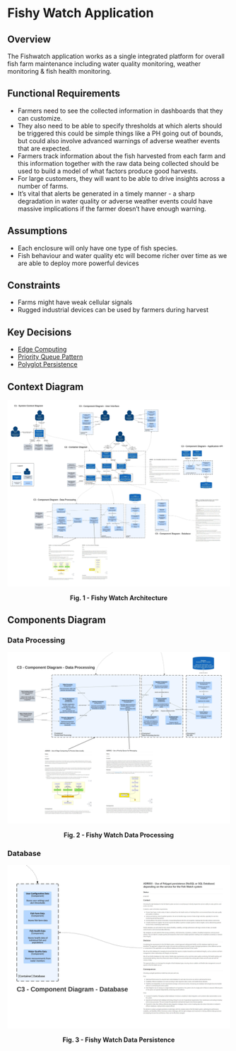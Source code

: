 # Fishy Watch Application 
## Overview
The Fishwatch application works as a single integrated platform for overall fish farm maintenance including water quality monitoring, weather monitoring & fish health monitoring.
## Functional Requirements
- Farmers need to see the collected information in dashboards that they can customize.
- They also need to be able to specify thresholds at which alerts should be triggered this could be simple things like a PH going out of bounds, but could also involve
advanced warnings of adverse weather events that are expected.
- Farmers track information about the fish harvested from each farm and this information together with the raw data being collected should be used to build a model of what factors produce good harvests.
- For large customers, they will want to be able to drive insights across a number of farms.
- It’s vital that alerts be generated in a timely manner - a sharp degradation in water quality or adverse weather events could have massive implications if the farmer doesn’t have enough warning.

## Assumptions
- Each enclosure will only have one type of fish species.
- Fish behaviour and water quality etc will become richer over time as we are able to deploy more powerful devices

## Constraints
- Farms might have weak cellular signals
- Rugged industrial devices can be used by farmers during harvest

## Key Decisions
- [Edge Computing](ADR/001_ADR_Edge_Computing.md)
- [Priority Queue Pattern](ADR/002_ADR_Priority_Queue.md)
- [Polyglot Persistence](ADR/003_ADR_Database.md)

## Context Diagram

![The Fresh Food People's Fishy Watch architecture](Diagrams/FishyWatch-C4-final.jpeg "Fig. 1 - Fishy Watch Architecture")
**<p style="text-align: center;">Fig. 1 - Fishy Watch Architecture</p>**

## Components Diagram

### Data Processing

![Fishy Watch data processing approach](Diagrams/FishyWatch-Data-Processing-ADRs.jpeg "Fig. 2 - Fishy Watch Data Processing")
**<p style="text-align: center;">Fig. 2 - Fishy Watch Data Processing</p>**

### Database

![Fishy Watch data persistence  approach](Diagrams/FishyWatch-Database-ADRs.jpeg "Fig. 1.2 - Fishy Watch Data Processing")
**<p style="text-align: center;">Fig. 3 - Fishy Watch Data Persistence</p>**